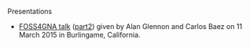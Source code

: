 Presentations  

* [FOSS4GNA talk](https://github.com/arogi/talks/blob/master/foss4gnaOptimization.pdf) ([part2](https://github.com/arogi/talks/blob/master/foss4gnaOptimization.pdf)) given by Alan Glennon and Carlos Baez on 11 March 2015 in Burlingame, California.
